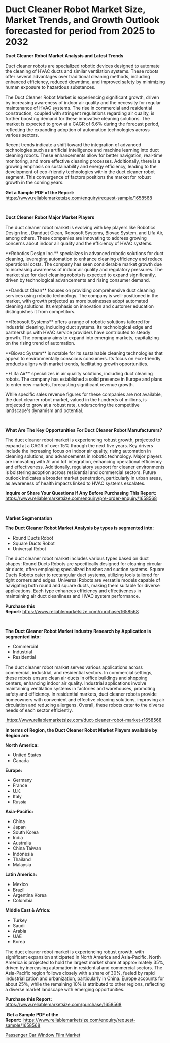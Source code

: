 <p><h1>Duct Cleaner Robot Market Size, Market Trends, and Growth Outlook forecasted for period from 2025 to 2032</h1></p><p><strong>Duct Cleaner Robot Market Analysis and Latest Trends</strong></p>
<p><p>Duct cleaner robots are specialized robotic devices designed to automate the cleaning of HVAC ducts and similar ventilation systems. These robots offer several advantages over traditional cleaning methods, including enhanced efficiency, reduced downtime, and improved safety by minimizing human exposure to hazardous substances.</p><p>The Duct Cleaner Robot Market is experiencing significant growth, driven by increasing awareness of indoor air quality and the necessity for regular maintenance of HVAC systems. The rise in commercial and residential construction, coupled with stringent regulations regarding air quality, is further boosting demand for these innovative cleaning solutions. The market is expected to grow at a CAGR of 6.6% during the forecast period, reflecting the expanding adoption of automation technologies across various sectors.</p><p>Recent trends indicate a shift toward the integration of advanced technologies such as artificial intelligence and machine learning into duct cleaning robots. These enhancements allow for better navigation, real-time monitoring, and more effective cleaning processes. Additionally, there is a growing emphasis on sustainability and energy efficiency, leading to the development of eco-friendly technologies within the duct cleaner robot segment. This convergence of factors positions the market for robust growth in the coming years.</p></p>
<p><strong>Get a Sample PDF of the Report:&nbsp;</strong> <a href="https://www.reliablemarketsize.com/enquiry/request-sample/1658568?utm_campaign=3503&utm_medium=2&utm_source=Github&utm_content=ia&utm_term=23032025&utm_id=duct-cleaner-robot">https://www.reliablemarketsize.com/enquiry/request-sample/1658568</a></p>
<p>&nbsp;</p>
<p><strong>Duct Cleaner Robot Major Market Players</strong></p>
<p><p>The duct cleaner robot market is evolving with key players like Robotics Design Inc., Danduct Clean, Robosoft Systems, Biovac System, and Lifa Air, among others. These companies are innovating to address growing concerns about indoor air quality and the efficiency of HVAC systems.</p><p>**Robotics Design Inc.** specializes in advanced robotic solutions for duct cleaning, leveraging automation to enhance cleaning efficiency and reduce operational costs. The company has seen considerable market growth due to increasing awareness of indoor air quality and regulatory pressures. The market size for duct cleaning robots is expected to expand significantly, driven by technological advancements and rising consumer demand.</p><p>**Danduct Clean** focuses on providing comprehensive duct cleaning services using robotic technology. The company is well-positioned in the market, with growth projected as more businesses adopt automated cleaning solutions. Its emphasis on innovation and customer education distinguishes it from competitors.</p><p>**Robosoft Systems** offers a range of robotic solutions tailored for industrial cleaning, including duct systems. Its technological edge and partnerships with HVAC service providers have contributed to steady growth. The company aims to expand into emerging markets, capitalizing on the rising trend of automation.</p><p>**Biovac System** is notable for its sustainable cleaning technologies that appeal to environmentally conscious consumers. Its focus on eco-friendly products aligns with market trends, facilitating growth opportunities.</p><p>**Lifa Air** specializes in air quality solutions, including duct cleaning robots. The company has established a solid presence in Europe and plans to enter new markets, forecasting significant revenue growth.</p><p>While specific sales revenue figures for these companies are not available, the duct cleaner robot market, valued in the hundreds of millions, is projected to grow at a robust rate, underscoring the competitive landscape's dynamism and potential.</p></p>
<p>&nbsp;</p>
<p><strong>What Are The Key Opportunities For Duct Cleaner Robot Manufacturers?</strong></p>
<p><p>The duct cleaner robot market is experiencing robust growth, projected to expand at a CAGR of over 15% through the next five years. Key drivers include the increasing focus on indoor air quality, rising automation in cleaning solutions, and advancements in robotic technology. Major players are innovating with AI and IoT integration, enhancing operational efficiency and effectiveness. Additionally, regulatory support for cleaner environments is bolstering adoption across residential and commercial sectors. Future outlook indicates a broader market penetration, particularly in urban areas, as awareness of health impacts linked to HVAC systems escalates.</p></p>
<p><strong>Inquire or Share Your Questions If Any Before Purchasing This Report:</strong> <a href="https://www.reliablemarketsize.com/enquiry/pre-order-enquiry/1658568?utm_campaign=3503&utm_medium=2&utm_source=Github&utm_content=ia&utm_term=23032025&utm_id=duct-cleaner-robot">https://www.reliablemarketsize.com/enquiry/pre-order-enquiry/1658568</a></p>
<p>&nbsp;</p>
<p><strong>Market Segmentation</strong></p>
<p><strong>The Duct Cleaner Robot Market Analysis by types is segmented into:</strong></p>
<p><ul><li>Round Ducts Robot</li><li>Square Ducts Robot</li><li>Universal Robot</li></ul></p>
<p><p>The duct cleaner robot market includes various types based on duct shapes: Round Ducts Robots are specifically designed for cleaning circular air ducts, often employing specialized brushes and suction systems. Square Ducts Robots cater to rectangular duct systems, utilizing tools tailored for tight corners and edges. Universal Robots are versatile models capable of navigating both round and square ducts, making them suitable for diverse applications. Each type enhances efficiency and effectiveness in maintaining air duct cleanliness and HVAC system performance.</p></p>
<p><strong>Purchase this Report:&nbsp;</strong><a href="https://www.reliablemarketsize.com/purchase/1658568?utm_campaign=3503&utm_medium=2&utm_source=Github&utm_content=ia&utm_term=23032025&utm_id=duct-cleaner-robot">https://www.reliablemarketsize.com/purchase/1658568</a></p>
<p>&nbsp;</p>
<p><strong>The Duct Cleaner Robot Market Industry Research by Application is segmented into:</strong></p>
<p><ul><li>Commercial</li><li>Industrial</li><li>Residential</li></ul></p>
<p><p>The duct cleaner robot market serves various applications across commercial, industrial, and residential sectors. In commercial settings, these robots ensure clean air ducts in office buildings and shopping centers, enhancing indoor air quality. Industrial applications involve maintaining ventilation systems in factories and warehouses, promoting safety and efficiency. In residential markets, duct cleaner robots provide homeowners with convenient and effective cleaning solutions, improving air circulation and reducing allergens. Overall, these robots cater to the diverse needs of each sector efficiently.</p></p>
<p><a href="https://www.reliablemarketsize.com/duct-cleaner-robot-market-r1658568?utm_campaign=3503&utm_medium=2&utm_source=Github&utm_content=ia&utm_term=23032025&utm_id=duct-cleaner-robot">&nbsp;https://www.reliablemarketsize.com/duct-cleaner-robot-market-r1658568</a></p>
<p><strong>In terms of Region, the Duct Cleaner Robot Market Players available by Region are:</strong></p>
<p>
    <p> <strong> North America: </strong>
        <ul>
            <li>United States</li>
            <li>Canada</li>
        </ul>
        </p> 
    <p> <strong> Europe: </strong>
        <ul>
            <li>Germany</li>
            <li>France</li>
            <li>U.K.</li>
            <li>Italy</li>
            <li>Russia</li>
        </ul>
        </p> 
    <p> <strong> Asia-Pacific: </strong>
        <ul>
            <li>China</li>
            <li>Japan</li>
            <li>South Korea</li>
            <li>India</li>
            <li>Australia</li>
            <li>China Taiwan</li>
            <li>Indonesia</li>
            <li>Thailand</li>
            <li>Malaysia</li>
        </ul>
        </p> 
    <p> <strong> Latin America: </strong>
        <ul>
            <li>Mexico</li>
            <li>Brazil</li>
            <li>Argentina Korea</li>
            <li>Colombia</li>
        </ul>
        </p> 
    <p> <strong> Middle East & Africa: </strong>
        <ul>
            <li>Turkey</li>
            <li>Saudi</li>
            <li>Arabia</li>
            <li>UAE</li>
            <li>Korea</li>
        </ul>
    </p>
    </p>
<p><p>The duct cleaner robot market is experiencing robust growth, with significant expansion anticipated in North America and Asia-Pacific. North America is projected to hold the largest market share at approximately 35%, driven by increasing automation in residential and commercial sectors. The Asia-Pacific region follows closely with a share of 30%, fueled by rapid industrialization and urbanization, particularly in China. Europe accounts for about 25%, while the remaining 10% is attributed to other regions, reflecting a diverse market landscape with emerging opportunities.</p></p>
<p><strong>Purchase this Report: </strong><a href="https://www.reliablemarketsize.com/purchase/1658568?utm_campaign=3503&utm_medium=2&utm_source=Github&utm_content=ia&utm_term=23032025&utm_id=duct-cleaner-robot">https://www.reliablemarketsize.com/purchase/1658568</a></p>
<p>&nbsp;<strong>Get a Sample PDF of the Report:&nbsp;&nbsp;</strong><a href="https://www.reliablemarketsize.com/enquiry/request-sample/1658568?utm_campaign=3503&utm_medium=2&utm_source=Github&utm_content=ia&utm_term=23032025&utm_id=duct-cleaner-robot">https://www.reliablemarketsize.com/enquiry/request-sample/1658568</a></p>
<p><strong></strong></p>
<p><p><a href="https://github.com/azorrotutus/Market-Research-Report-List-1/blob/main/passenger-car-window-film-market.md?utm_campaign=3503&utm_medium=2&utm_source=Github&utm_content=ia&utm_term=23032025&utm_id=duct-cleaner-robot">Passenger Car Window Film Market</a></p></p>